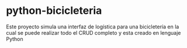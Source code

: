 # python-bicicleteria
Este proyecto simula una interfaz de logística para una bicicletería en la cual se puede realizar todo el CRUD completo y esta creado en lenguaje Python
